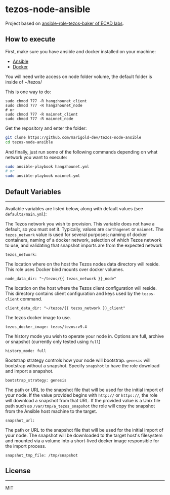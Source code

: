 # tezos-node-ansible

Project based on [ansible-role-tezos-baker of ECAD labs](https://github.com/ecadlabs/ansible-role-tezos-baker).

## How to execute

First, make sure you have ansible and docker installed on your machine:
* [Ansible](https://docs.ansible.com/ansible/latest/installation_guide/intro_installation.html)
* [Docker](https://docs.docker.com/engine/install/)


You will need write access on node folder volume, the default folder is inside of ~/tezos/

This is one way to do:
```
sudo chmod 777 -R hangzhounet_client
sudo chmod 777 -R hangzhounet_node
# or
sudo chmod 777 -R mainnet_client
sudo chmod 777 -R mainnet_node
```

Get the repository and enter the folder:
``` bash
git clone https://github.com/marigold-dev/tezos-node-ansible
cd tezos-node-ansible
```


And finally, just run some of the following commands depending on what network you want to execute:
``` bash
sudo ansible-playbook hangzhounet.yml
# or
sudo ansible-playbook mainnet.yml
```

## Default Variables
------------

Available variables are listed below, along with default values (see `defaults/main.yml`):

The Tezos network you wish to provision. This variable does not have a default, so you must set it. Typically, values are `carthagenet` or `mainnet`. The `tezos_network` value is used for several purposes; naming of docker containers, naming of a docker network, selection of which Tezos network to use, and validating that snapshot imports are from the expected network

    tezos_network:

The location where on the host the Tezos nodes data directory will reside. This role uses Docker bind mounts over docker volumes.

    node_data_dir: "~/tezos/{{ tezos_network }}_node"

The location on the host where the Tezos client configuration will reside. This directory contains client configuration and keys used by the `tezos-client` command.

    client_data_dir: "~/tezos/{{ tezos_network }}_client"

The tezos docker image to use.

    tezos_docker_image: tezos/tezos:v9.4

The history mode you wish to operate your node in. Options are full, archive or snapshot (currently only tested using `full`)

    history_mode: full

Bootstrap strategy controls how your node will bootstrap. `genesis` will bootstrap without a snapshot. Specify `snapshot` to have the role download and import a snapshot.

    bootstrap_strategy: genesis

The path or URL to the snapshot file that will be used for the initial import of your node. If the value provided begins with `http://` or `https://`, the role will download a snapshot from that URL. If the provided value is a Unix file path such as `/var/tmp/a_tezos_snapshot` the role will copy the snapshot from the Ansible host machine to the target.

    snapshot_url:

The path or URL to the snapshot file that will be used for the initial import of your node. The snapshot will be downloaded to the target host's filesystem and mounted via a volume into a short-lived docker image responsible for the import process.

    snapshot_tmp_file: /tmp/snapshot


## License
-------

MIT
